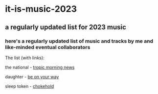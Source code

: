 <h1>it-is-music-2023</h1>
<h2>a regularly updated list for 2023 music</h2>

<h3>here's a regularly updated list of music and tracks by me and like-minded eventual collaborators</h3>


The list (with links):

the national - [tropic morning news](https://open.spotify.com/track/6TZ6vaiyYeMZzPef9hvnZL?si=1d5dfd859488457f)

daughter - [be on your way](https://open.spotify.com/track/0R3wEiSEO8AM3UJBvdvvmv?si=f4787448851f469e)

sleep token - [chokehold](https://open.spotify.com/track/7rHbwSOzT6z2D26oMQk9xG?si=ab89fdbbfb6b4be4)
